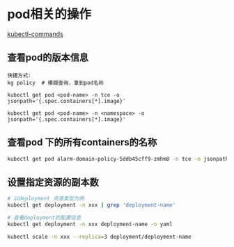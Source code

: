 # pod相关的操作
[kubectl-commands](https://kubernetes.io/docs/reference/generated/kubectl/kubectl-commands#scale)

## 查看pod的版本信息
```text
快捷方式:
kg policy  # 模糊查询，拿到pod名称

kubectl get pod <pod-name> -n tce -o jsonpath='{.spec.containers[*].image}'

kubectl get pod <pod-name> -n <namespace> -o jsonpath='{.spec.containers[*].image}'
```

## 查看pod 下的所有containers的名称
```bash
kubectl get pod alarm-domain-policy-5ddb45cff9-zmhm8 -n tce -o jsonpath='{.spec.containers[*].name}'
```

## 设置指定资源的副本数
```bash
# 以deployment 资源类型为例
kubectl get deployment -n xxx | grep 'deployment-name'

# 查看deployment的配置信息
kubectl get deployment -n xxx deployment-name -o yaml 

kubectl scale -n xxx --replica=3 deployment/deployment-name

```